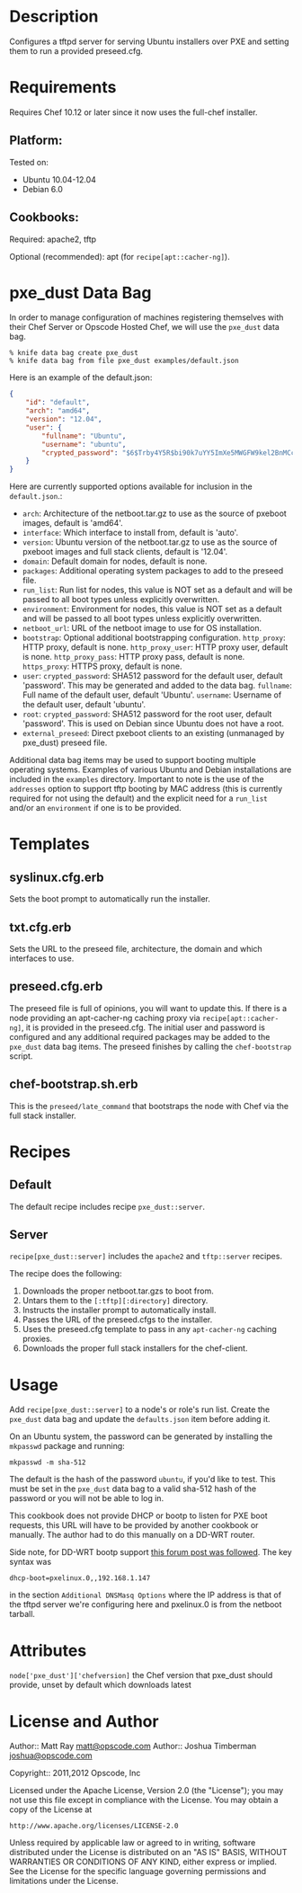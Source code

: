 Description
===========

Configures a tftpd server for serving Ubuntu installers over PXE and setting them to run a provided preseed.cfg.

Requirements
============

Requires Chef 10.12 or later since it now uses the full-chef installer.

## Platform:

Tested on:

* Ubuntu 10.04-12.04
* Debian 6.0

## Cookbooks:

Required: apache2, tftp

Optional (recommended): apt (for `recipe[apt::cacher-ng]`).

pxe_dust Data Bag
=================

In order to manage configuration of machines registering themselves with their Chef Server or Opscode Hosted Chef, we will use the `pxe_dust` data bag.

```
% knife data bag create pxe_dust
% knife data bag from file pxe_dust examples/default.json
```

Here is an example of the default.json:

```json
{
    "id": "default",
    "arch": "amd64",
    "version": "12.04",
    "user": {
        "fullname": "Ubuntu",
        "username": "ubuntu",
        "crypted_password": "$6$Trby4Y5R$bi90k7uYY5ImXe5MWGFW9kel2BnMCcYO9EnwngTFIXKG2/nWcLKTJZ3verMFnpFbITI9.eHwZ.HR1UPeKbCAV1"
    }
}
```

Here are currently supported options available for inclusion in the `default.json`.:

* `arch`: Architecture of the netboot.tar.gz to use as the source of pxeboot images, default is 'amd64'.
* `interface`: Which interface to install from, default is 'auto'.
* `version`: Ubuntu version of the netboot.tar.gz to use as the source of pxeboot images and full stack clients, default is '12.04'.
* `domain`: Default domain for nodes, default is none.
* `packages`: Additional operating system packages to add to the preseed file.
* `run_list`: Run list for nodes, this value is NOT set as a default and will be passed to all boot types unless explicitly overwritten.
* `environment`: Environment for nodes, this value is NOT set as a default and will be passed to all boot types unless explicitly overwritten.
* `netboot_url`: URL of the netboot image to use for OS installation.
* `bootstrap`: Optional additional bootstrapping configuration.
    `http_proxy`: HTTP proxy, default is none.
    `http_proxy_user`: HTTP proxy user, default is none.
    `http_proxy_pass`: HTTP proxy pass, default is none.
    `https_proxy`: HTTPS proxy, default is none.
* `user`:
    `crypted_password`: SHA512 password for the default user, default 'password'. This may be generated and added to the data bag.
    `fullname`: Full name of the default user, default 'Ubuntu'.
    `username`: Username of the default user, default 'ubuntu'.
* `root`:
    `crypted_password`: SHA512 password for the root user, default 'password'. This is used on Debian since Ubuntu does not have a root.
* `external_preseed`: Direct pxeboot clients to an existing (unmanaged by pxe_dust) preseed file.

Additional data bag items may be used to support booting multiple operating systems. Examples of various Ubuntu and Debian installations are included in the `examples` directory. Important to note is the use of the `addresses` option to support tftp booting by MAC address (this is currently required for not using the default) and the explicit need for a `run_list` and/or an `environment` if one is to be provided.

Templates
=========

syslinux.cfg.erb
----------------

Sets the boot prompt to automatically run the installer.

txt.cfg.erb
-----------

Sets the URL to the preseed file, architecture, the domain and which interfaces to use.

preseed.cfg.erb
---------------

The preseed file is full of opinions, you will want to update this. If there is a node providing an apt-cacher-ng caching proxy via `recipe[apt::cacher-ng]`, it is provided in the preseed.cfg. The initial user and password is configured and any additional required packages may be added to the `pxe_dust` data bag items. The preseed finishes by calling the `chef-bootstrap` script.

chef-bootstrap.sh.erb
---------------------

This is the `preseed/late_command` that bootstraps the node with Chef via the full stack installer.

Recipes
=======

Default
-------

The default recipe includes recipe `pxe_dust::server`.

Server
------

`recipe[pxe_dust::server]` includes the `apache2` and `tftp::server` recipes.

The recipe does the following:

1. Downloads the proper netboot.tar.gzs to boot from.
2. Untars them to the `[:tftp][:directory]` directory.
3. Instructs the installer prompt to automatically install.
4. Passes the URL of the preseed.cfgs to the installer.
5. Uses the preseed.cfg template to pass in any `apt-cacher-ng` caching proxies.
6. Downloads the proper full stack installers for the chef-client.

Usage
=====

Add `recipe[pxe_dust::server]` to a node's or role's run list. Create the `pxe_dust` data bag and update the `defaults.json` item before adding it.

On an Ubuntu system, the password can be generated by installing the `mkpasswd` package and running:

    mkpasswd -m sha-512

The default is the hash of the password `ubuntu`, if you'd like to test. This must be set in the `pxe_dust` data bag to a valid sha-512 hash of the password or you will not be able to log in.

This cookbook does not provide DHCP or bootp to listen for PXE boot requests, this URL will have to be provided by another cookbook or manually. The author had to do this manually on a DD-WRT router.

Side note, for DD-WRT bootp support [this forum post was followed](http://www.dd-wrt.com/phpBB2/viewtopic.php?t=4662). The key syntax was

    dhcp-boot=pxelinux.0,,192.168.1.147

in the section `Additional DNSMasq Options` where the IP address is that of the tftpd server we're configuring here and pxelinux.0 is from the netboot tarball.

Attributes
==========

`node['pxe_dust']['chefversion]` the Chef version that pxe_dust should provide, unset by default which downloads latest

License and Author
==================

Author:: Matt Ray <matt@opscode.com>
Author:: Joshua Timberman <joshua@opscode.com>

Copyright:: 2011,2012 Opscode, Inc

Licensed under the Apache License, Version 2.0 (the "License");
you may not use this file except in compliance with the License.
You may obtain a copy of the License at

    http://www.apache.org/licenses/LICENSE-2.0

Unless required by applicable law or agreed to in writing, software
distributed under the License is distributed on an "AS IS" BASIS,
WITHOUT WARRANTIES OR CONDITIONS OF ANY KIND, either express or implied.
See the License for the specific language governing permissions and
limitations under the License.
